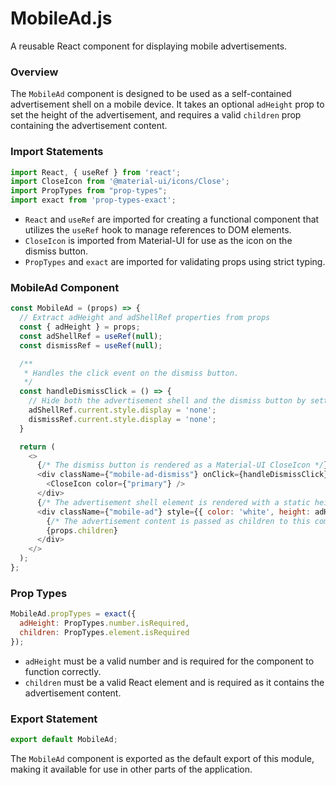 **MobileAd.js**
================

A reusable React component for displaying mobile advertisements.

### Overview

The `MobileAd` component is designed to be used as a self-contained advertisement shell on a mobile device. It takes an optional `adHeight` prop to set the height of the advertisement, and requires a valid `children` prop containing the advertisement content.

### Import Statements

```javascript
import React, { useRef } from 'react';
import CloseIcon from '@material-ui/icons/Close';
import PropTypes from "prop-types";
import exact from 'prop-types-exact';
```

*   `React` and `useRef` are imported for creating a functional component that utilizes the `useRef` hook to manage references to DOM elements.
*   `CloseIcon` is imported from Material-UI for use as the icon on the dismiss button.
*   `PropTypes` and `exact` are imported for validating props using strict typing.

### MobileAd Component

```javascript
const MobileAd = (props) => {
  // Extract adHeight and adShellRef properties from props
  const { adHeight } = props;
  const adShellRef = useRef(null);
  const dismissRef = useRef(null);

  /**
   * Handles the click event on the dismiss button.
   */
  const handleDismissClick = () => {
    // Hide both the advertisement shell and the dismiss button by setting their display styles to 'none'
    adShellRef.current.style.display = 'none';
    dismissRef.current.style.display = 'none';
  }

  return (
    <>
      {/* The dismiss button is rendered as a Material-UI CloseIcon */}
      <div className={"mobile-ad-dismiss"} onClick={handleDismissClick} ref={dismissRef}>
        <CloseIcon color={"primary"} />
      </div>
      {/* The advertisement shell element is rendered with a static height set via the adHeight prop */}
      <div className={"mobile-ad"} style={{ color: 'white', height: adHeight + 'px' }} ref={adShellRef}>
        {/* The advertisement content is passed as children to this component */}
        {props.children}
      </div>
    </>
  );
};
```

### Prop Types

```javascript
MobileAd.propTypes = exact({
  adHeight: PropTypes.number.isRequired,
  children: PropTypes.element.isRequired
});
```

*   `adHeight` must be a valid number and is required for the component to function correctly.
*   `children` must be a valid React element and is required as it contains the advertisement content.

### Export Statement

```javascript
export default MobileAd;
```

The `MobileAd` component is exported as the default export of this module, making it available for use in other parts of the application.